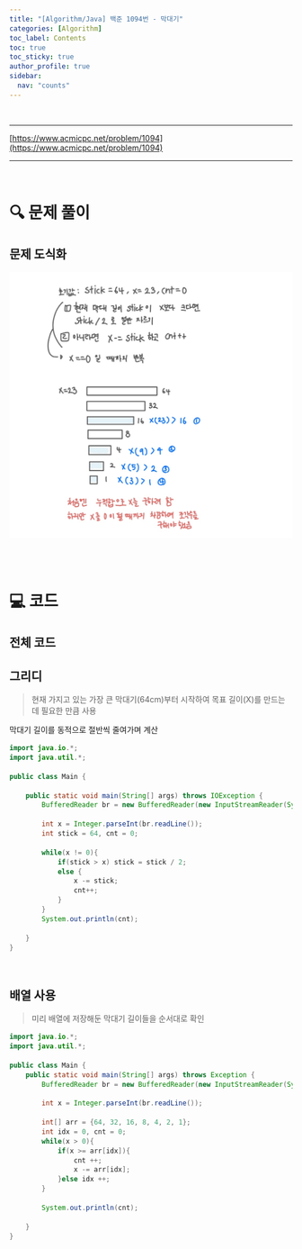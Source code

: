 ```yaml
---
title: "[Algorithm/Java] 백준 1094번 - 막대기"
categories: [Algorithm]
toc_label: Contents
toc: true
toc_sticky: true
author_profile: true
sidebar:
  nav: "counts"
---
```


<br>

---

[https://www.acmicpc.net/problem/1094](https://www.acmicpc.net/problem/1094)

---

<br>

# 🔍 문제 풀이

## 문제 도식화

![assets/images/2025/1094.jpg](../../../assets/images/2025/1094.jpg)

<br><br>

# 💻 코드

## 전체 코드

## 그리디

> 현재 가지고 있는 가장 큰 막대기(64cm)부터 시작하여 목표 길이(X)를 만드는 데 필요한 만큼 사용

막대기 길이를 동적으로 절반씩 줄여가며 계산

```java
import java.io.*;
import java.util.*;

public class Main {

    public static void main(String[] args) throws IOException {
        BufferedReader br = new BufferedReader(new InputStreamReader(System.in));

        int x = Integer.parseInt(br.readLine());
        int stick = 64, cnt = 0;

        while(x != 0){
            if(stick > x) stick = stick / 2;
            else {
                x -= stick;
                cnt++;
            }
        }
        System.out.println(cnt);

    }
}
```

<br>

## 배열 사용

> 미리 배열에 저장해둔 막대기 길이들을 순서대로 확인

```java
import java.io.*;
import java.util.*;

public class Main {
    public static void main(String[] args) throws Exception {
        BufferedReader br = new BufferedReader(new InputStreamReader(System.in));

        int x = Integer.parseInt(br.readLine());

        int[] arr = {64, 32, 16, 8, 4, 2, 1};
        int idx = 0, cnt = 0;
        while(x > 0){
            if(x >= arr[idx]){
                cnt ++;
                x -= arr[idx];
            }else idx ++;
        }

        System.out.println(cnt);

    }
}
```
